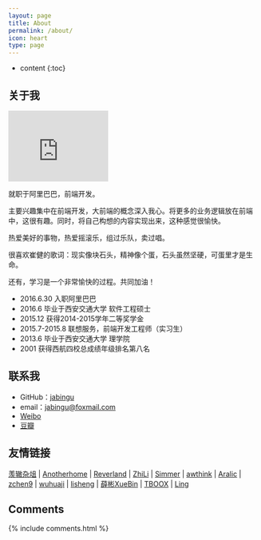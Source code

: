 ```yaml
---
layout: page
title: About
permalink: /about/
icon: heart
type: page
---
```


* content
{:toc}

## 关于我

<iframe src="https://githubbadge.appspot.com/gaohaoyang?s=1" style="border: 0;height: 142px;width: 200px;overflow: hidden;" frameBorder="0"></iframe>

就职于阿里巴巴，前端开发。

主要兴趣集中在前端开发，大前端的概念深入我心。将更多的业务逻辑放在前端中，这很有趣。同时，将自己构想的内容实现出来，这种感觉很愉快。

热爱美好的事物，热爱摇滚乐，组过乐队，卖过唱。

很喜欢崔健的歌词：现实像块石头，精神像个蛋，石头虽然坚硬，可蛋里才是生命。

还有，学习是一个非常愉快的过程。共同加油！

* 2016.6.30 入职阿里巴巴
* 2016.6 毕业于西安交通大学 软件工程硕士
* 2015.12 获得2014-2015学年二等奖学金
* 2015.7-2015.8 联想服务，前端开发工程师（实习生）
* 2013.6 毕业于西安交通大学 理学院
* 2001 获得西航四校总成绩年级排名第八名

## 联系我

* GitHub：[jabingu](https://github.com/jabingu)
* email：jabingu@foxmail.com
* [Weibo](https://weibo.com/yibingu)
* [豆瓣](https://www.douban.com/people/jabingu/)

## 友情链接

[羡辙杂俎](http://zhangwenli.com/blog) \| [Anotherhome](https://www.anotherhome.net) \| [Reverland](http://reverland.org/) \| [ZhiLi](http://lizhipower.github.io/) \| [Simmer](http://simmer-jun.github.io/) \| [awthink](http://awthink.net/) \| [Aralic](http://aralic.github.io/) \| [zchen9](http://www.chen9.info/) \| [wuhuaji](http://wuhuaji.me/) \| [lisheng](http://www.lishengcn.cn/) \| [薛彬XueBin](http://axuebin.com/blog/) \| [TBOOX](http://www.tboox.org/cn/) \|  [Ling](http://linglinyp.com/)

## Comments

{% include comments.html %}
